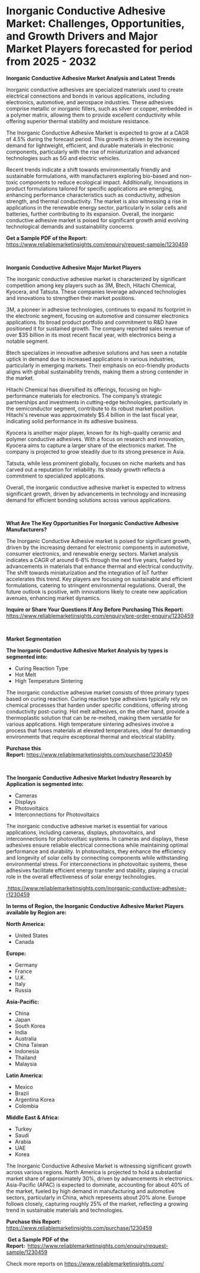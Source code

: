<p><h1>Inorganic Conductive Adhesive Market: Challenges, Opportunities, and Growth Drivers and Major Market Players forecasted for period from 2025 - 2032</h1></p><p><strong>Inorganic Conductive Adhesive Market Analysis and Latest Trends</strong></p>
<p><p>Inorganic conductive adhesives are specialized materials used to create electrical connections and bonds in various applications, including electronics, automotive, and aerospace industries. These adhesives comprise metallic or inorganic fillers, such as silver or copper, embedded in a polymer matrix, allowing them to provide excellent conductivity while offering superior thermal stability and moisture resistance.</p><p>The Inorganic Conductive Adhesive Market is expected to grow at a CAGR of 4.5% during the forecast period. This growth is driven by the increasing demand for lightweight, efficient, and durable materials in electronic components, particularly with the rise of miniaturization and advanced technologies such as 5G and electric vehicles. </p><p>Recent trends indicate a shift towards environmentally friendly and sustainable formulations, with manufacturers exploring bio-based and non-toxic components to reduce ecological impact. Additionally, innovations in product formulations tailored for specific applications are emerging, enhancing performance characteristics such as conductivity, adhesion strength, and thermal conductivity. The market is also witnessing a rise in applications in the renewable energy sector, particularly in solar cells and batteries, further contributing to its expansion. Overall, the inorganic conductive adhesive market is poised for significant growth amid evolving technological demands and sustainability concerns.</p></p>
<p><strong>Get a Sample PDF of the Report:&nbsp;</strong> <a href="https://www.reliablemarketinsights.com/enquiry/request-sample/1230459?utm_campaign=2214&utm_medium=2&utm_source=Github&utm_content=ia&utm_term=03042025&utm_id=inorganic-conductive-adhesive">https://www.reliablemarketinsights.com/enquiry/request-sample/1230459</a></p>
<p>&nbsp;</p>
<p><strong>Inorganic Conductive Adhesive Major Market Players</strong></p>
<p><p>The inorganic conductive adhesive market is characterized by significant competition among key players such as 3M, Btech, Hitachi Chemical, Kyocera, and Tatsuta. These companies leverage advanced technologies and innovations to strengthen their market positions.</p><p>3M, a pioneer in adhesive technologies, continues to expand its footprint in the electronic segment, focusing on automotive and consumer electronics applications. Its broad product portfolio and commitment to R&D have positioned it for sustained growth. The company reported sales revenue of over $35 billion in its most recent fiscal year, with electronics being a notable segment.</p><p>Btech specializes in innovative adhesive solutions and has seen a notable uptick in demand due to increased applications in various industries, particularly in emerging markets. Their emphasis on eco-friendly products aligns with global sustainability trends, making them a strong contender in the market.</p><p>Hitachi Chemical has diversified its offerings, focusing on high-performance materials for electronics. The company’s strategic partnerships and investments in cutting-edge technologies, particularly in the semiconductor segment, contribute to its robust market position. Hitachi's revenue was approximately $5.4 billion in the last fiscal year, indicating solid performance in its adhesive business.</p><p>Kyocera is another major player, known for its high-quality ceramic and polymer conductive adhesives. With a focus on research and innovation, Kyocera aims to capture a larger share of the electronics market. The company is projected to grow steadily due to its strong presence in Asia.</p><p>Tatsuta, while less prominent globally, focuses on niche markets and has carved out a reputation for reliability. Its steady growth reflects a commitment to specialized applications.</p><p>Overall, the inorganic conductive adhesive market is expected to witness significant growth, driven by advancements in technology and increasing demand for efficient bonding solutions across various applications.</p></p>
<p>&nbsp;</p>
<p><strong>What Are The Key Opportunities For Inorganic Conductive Adhesive Manufacturers?</strong></p>
<p><p>The Inorganic Conductive Adhesive market is poised for significant growth, driven by the increasing demand for electronic components in automotive, consumer electronics, and renewable energy sectors. Market analysis indicates a CAGR of around 6-8% through the next five years, fueled by advancements in materials that enhance thermal and electrical conductivity. The shift towards miniaturization and the integration of IoT further accelerates this trend. Key players are focusing on sustainable and efficient formulations, catering to stringent environmental regulations. Overall, the future outlook is positive, with innovations likely to create new application avenues, enhancing market dynamics.</p></p>
<p><strong>Inquire or Share Your Questions If Any Before Purchasing This Report:</strong> <a href="https://www.reliablemarketinsights.com/enquiry/pre-order-enquiry/1230459?utm_campaign=2214&utm_medium=2&utm_source=Github&utm_content=ia&utm_term=03042025&utm_id=inorganic-conductive-adhesive">https://www.reliablemarketinsights.com/enquiry/pre-order-enquiry/1230459</a></p>
<p>&nbsp;</p>
<p><strong>Market Segmentation</strong></p>
<p><strong>The Inorganic Conductive Adhesive Market Analysis by types is segmented into:</strong></p>
<p><ul><li>Curing Reaction Type</li><li>Hot Melt</li><li>High Temperature Sintering</li></ul></p>
<p><p>The inorganic conductive adhesive market consists of three primary types based on curing reaction. Curing reaction type adhesives typically rely on chemical processes that harden under specific conditions, offering strong conductivity post-curing. Hot melt adhesives, on the other hand, provide a thermoplastic solution that can be re-melted, making them versatile for various applications. High temperature sintering adhesives involve a process that fuses materials at elevated temperatures, ideal for demanding environments that require exceptional thermal and electrical stability.</p></p>
<p><strong>Purchase this Report:&nbsp;</strong><a href="https://www.reliablemarketinsights.com/purchase/1230459?utm_campaign=2214&utm_medium=2&utm_source=Github&utm_content=ia&utm_term=03042025&utm_id=inorganic-conductive-adhesive">https://www.reliablemarketinsights.com/purchase/1230459</a></p>
<p>&nbsp;</p>
<p><strong>The Inorganic Conductive Adhesive Market Industry Research by Application is segmented into:</strong></p>
<p><ul><li>Cameras</li><li>Displays</li><li>Photovoltaics</li><li>Interconnections for Photovoltaics</li></ul></p>
<p><p>The inorganic conductive adhesive market is essential for various applications, including cameras, displays, photovoltaics, and interconnections for photovoltaic systems. In cameras and displays, these adhesives ensure reliable electrical connections while maintaining optimal performance and durability. In photovoltaics, they enhance the efficiency and longevity of solar cells by connecting components while withstanding environmental stress. For interconnections in photovoltaic systems, these adhesives facilitate efficient energy transfer and stability, playing a crucial role in the overall effectiveness of solar energy technologies.</p></p>
<p><a href="https://www.reliablemarketinsights.com/inorganic-conductive-adhesive-r1230459?utm_campaign=2214&utm_medium=2&utm_source=Github&utm_content=ia&utm_term=03042025&utm_id=inorganic-conductive-adhesive">&nbsp;https://www.reliablemarketinsights.com/inorganic-conductive-adhesive-r1230459</a></p>
<p><strong>In terms of Region, the Inorganic Conductive Adhesive Market Players available by Region are:</strong></p>
<p>
    <p> <strong> North America: </strong>
        <ul>
            <li>United States</li>
            <li>Canada</li>
        </ul>
        </p> 
    <p> <strong> Europe: </strong>
        <ul>
            <li>Germany</li>
            <li>France</li>
            <li>U.K.</li>
            <li>Italy</li>
            <li>Russia</li>
        </ul>
        </p> 
    <p> <strong> Asia-Pacific: </strong>
        <ul>
            <li>China</li>
            <li>Japan</li>
            <li>South Korea</li>
            <li>India</li>
            <li>Australia</li>
            <li>China Taiwan</li>
            <li>Indonesia</li>
            <li>Thailand</li>
            <li>Malaysia</li>
        </ul>
        </p> 
    <p> <strong> Latin America: </strong>
        <ul>
            <li>Mexico</li>
            <li>Brazil</li>
            <li>Argentina Korea</li>
            <li>Colombia</li>
        </ul>
        </p> 
    <p> <strong> Middle East & Africa: </strong>
        <ul>
            <li>Turkey</li>
            <li>Saudi</li>
            <li>Arabia</li>
            <li>UAE</li>
            <li>Korea</li>
        </ul>
    </p>
    </p>
<p><p>The Inorganic Conductive Adhesive Market is witnessing significant growth across various regions. North America is projected to hold a substantial market share of approximately 30%, driven by advancements in electronics. Asia-Pacific (APAC) is expected to dominate, accounting for about 40% of the market, fueled by high demand in manufacturing and automotive sectors, particularly in China, which represents about 20% alone. Europe follows closely, capturing roughly 25% of the market, reflecting a growing trend in sustainable materials and technologies.</p></p>
<p><strong>Purchase this Report: </strong><a href="https://www.reliablemarketinsights.com/purchase/1230459?utm_campaign=2214&utm_medium=2&utm_source=Github&utm_content=ia&utm_term=03042025&utm_id=inorganic-conductive-adhesive">https://www.reliablemarketinsights.com/purchase/1230459</a></p>
<p>&nbsp;<strong>Get a Sample PDF of the Report:&nbsp;&nbsp;</strong><a href="https://www.reliablemarketinsights.com/enquiry/request-sample/1230459?utm_campaign=2214&utm_medium=2&utm_source=Github&utm_content=ia&utm_term=03042025&utm_id=inorganic-conductive-adhesive">https://www.reliablemarketinsights.com/enquiry/request-sample/1230459</a></p>
<p><strong></strong></p>
<p>Check more reports on <a href="https://www.reliablemarketinsights.com/?utm_campaign=2214&utm_medium=2&utm_source=Github&utm_content=ia&utm_term=03042025&utm_id=inorganic-conductive-adhesive">https://www.reliablemarketinsights.com/</a></p>
